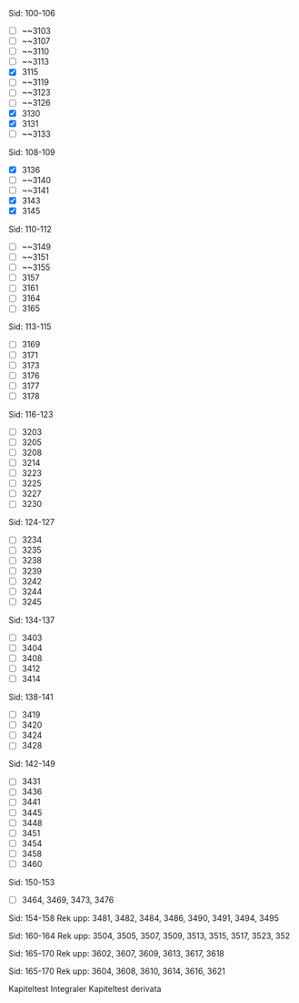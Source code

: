 Sid: 100-106
- [ ] ~~3103
- [ ] ~~3107
- [ ] ~~3110
- [ ] ~~3113
- [x] 3115
- [ ] ~~3119
- [ ] ~~3123
- [ ] ~~3126
- [x] 3130
- [x] 3131
- [ ] ~~3133

Sid: 108-109
- [x] 3136
- [ ] ~~3140
- [ ] ~~3141
- [x] 3143
- [x] 3145

Sid: 110-112
- [ ] ~~3149
- [ ] ~~3151
- [ ] ~~3155
- [ ] 3157
- [ ] 3161
- [ ] 3164
- [ ] 3165

Sid: 113-115
- [ ] 3169
- [ ] 3171
- [ ] 3173
- [ ] 3176
- [ ] 3177
- [ ] 3178

Sid: 116-123
- [ ] 3203
- [ ] 3205
- [ ] 3208
- [ ] 3214
- [ ] 3223
- [ ] 3225
- [ ] 3227
- [ ] 3230

Sid: 124-127
- [ ] 3234
- [ ] 3235
- [ ] 3238
- [ ] 3239
- [ ] 3242
- [ ] 3244
- [ ] 3245

Sid: 134-137
- [ ] 3403
- [ ] 3404
- [ ] 3408
- [ ] 3412
- [ ] 3414

Sid: 138-141
- [ ] 3419
- [ ] 3420
- [ ] 3424
- [ ] 3428

Sid: 142-149
- [ ] 3431
- [ ] 3436
- [ ] 3441
- [ ] 3445
- [ ] 3448
- [ ] 3451
- [ ] 3454
- [ ] 3458
- [ ] 3460

Sid: 150-153
- [ ] 3464, 3469, 3473, 3476

Sid: 154-158 Rek upp: 3481, 3482, 3484, 3486, 3490, 3491, 3494, 3495

Sid: 160-164 Rek upp: 3504, 3505, 3507, 3509, 3513, 3515, 3517, 3523, 352

Sid: 165-170 Rek upp: 3602, 3607, 3609, 3613, 3617, 3618

Sid: 165-170 Rek upp: 3604, 3608, 3610, 3614, 3616, 3621

Kapiteltest Integraler
Kapiteltest derivata